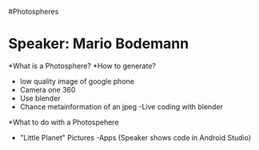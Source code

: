 #Photospheres

# Speaker: Mario Bodemann

*What is a Photosphere? 
*How to generate?
 - low quality image of google phone
 - Camera one 360 
 - Use blender 
 - Chance metainformation of an jpeg
 -Live coding with blender
 
 
*What to do with a Photospehere
 - "Little Planet" Pictures
 -Apps (Speaker shows code in Android Studio)
 
